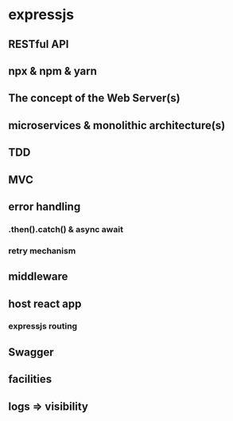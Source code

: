 # expressjs

## RESTful API

## npx &amp; npm &amp; yarn

## The concept of the Web Server(s)

## microservices &amp; monolithic architecture(s)

## TDD

## MVC

## error handling

### .then().catch() &amp; async await

### retry mechanism

## middleware

## host react app

### expressjs routing

## Swagger

## facilities

## logs => visibility
